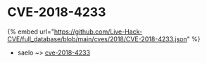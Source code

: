# CVE-2018-4233
{% embed url="https://github.com/Live-Hack-CVE/full_database/blob/main/cves/2018/CVE-2018-4233.json" %}

* saelo ~> [cve-2018-4233](https://www.alice-snow.ru/2018/database/cve-2018-4233/cve-2018-4233-saelo)